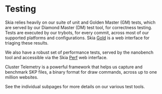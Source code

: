 Testing
=======

Skia relies heavily on our suite of unit and Golden Master \(GM\) tests, which
are served by our Diamond Master \(DM\) test tool, for correctness testing.
Tests are executed by our trybots, for every commit, across most of our
supported platforms and configurations. 
Skia [Gold](https://gold.skia.org) is a web interface for triaging these results.

We also have a robust set of performance tests, served by the nanobench tool and
accessible via the Skia [Perf](https://perf.skia.org) web interface.

Cluster Telemetry is a powerful framework that helps us capture and benchmark
SKP files, a binary format for draw commands, across up to one million websites.

See the individual subpages for more details on our various test tools.
